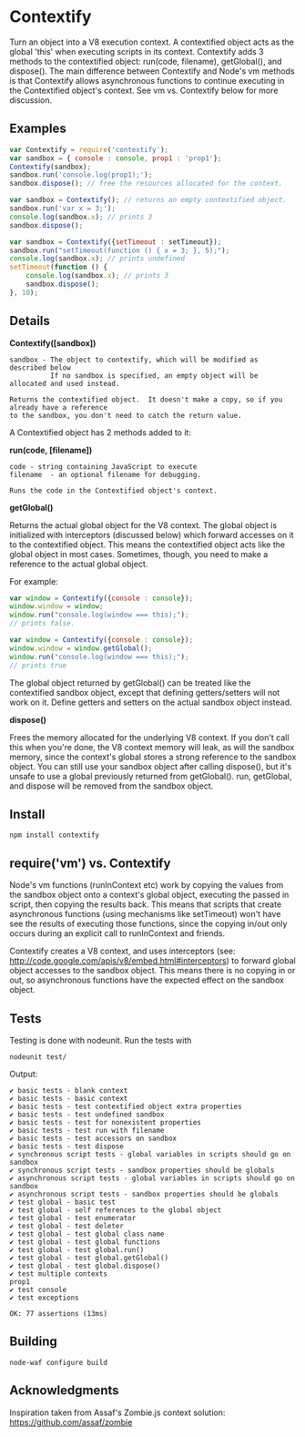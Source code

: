 # Contextify

Turn an object into a V8 execution context.  A contextified object acts as the global 'this' when executing scripts in its context.  Contextify adds 3 methods to the contextified object: run(code, filename), getGlobal(), and dispose().  The main difference between Contextify and Node's vm methods is that Contextify allows asynchronous functions to continue executing in the Contextified object's context.  See vm vs. Contextify below for more discussion.

## Examples
```javascript
var Contextify = require('contextify');
var sandbox = { console : console, prop1 : 'prop1'};
Contextify(sandbox);
sandbox.run('console.log(prop1);');
sandbox.dispose(); // free the resources allocated for the context.
```

```javascript
var sandbox = Contextify(); // returns an empty contextified object.
sandbox.run('var x = 3;');
console.log(sandbox.x); // prints 3
sandbox.dispose();
```

```javascript
var sandbox = Contextify({setTimeout : setTimeout});
sandbox.run("setTimeout(function () { x = 3; }, 5);");
console.log(sandbox.x); // prints undefined
setTimeout(function () {
    console.log(sandbox.x); // prints 3
    sandbox.dispose();
}, 10);
```
## Details

**Contextify([sandbox])**

    sandbox - The object to contextify, which will be modified as described below
              If no sandbox is specified, an empty object will be allocated and used instead.

    Returns the contextified object.  It doesn't make a copy, so if you already have a reference
    to the sandbox, you don't need to catch the return value.

A Contextified object has 2 methods added to it:

**run(code, [filename])**

    code - string containing JavaScript to execute
    filename  - an optional filename for debugging.

    Runs the code in the Contextified object's context.

**getGlobal()**

Returns the actual global object for the V8 context.  The global object is initialized with interceptors (discussed below) which forward accesses on it to the contextified object.  This means the contextified object acts like the global object in most cases.  Sometimes, though, you need to make a reference to the actual global object.

For example:

```javascript
var window = Contextify({console : console});
window.window = window;
window.run("console.log(window === this);");
// prints false.
```

```javascript
var window = Contextify({console : console});
window.window = window.getGlobal();
window.run("console.log(window === this);");
// prints true
```

The global object returned by getGlobal() can be treated like the contextified sandbox object, except that defining getters/setters will not work on it.  Define getters and setters on the actual sandbox object instead.

**dispose()**

Frees the memory allocated for the underlying V8 context.  If you don't call this when you're done, the V8 context memory will leak, as will the sandbox memory, since the context's global stores a strong reference to the sandbox object.  You can still use your sandbox object after calling dispose(), but it's unsafe to use a global previously returned from getGlobal().  run, getGlobal, and dispose will be removed from the sandbox object.

## Install

    npm install contextify

## require('vm') vs. Contextify

Node's vm functions (runInContext etc) work by copying the values from the sandbox object onto a context's global object, executing the passed in script, then copying the results back.  This means that scripts that create asynchronous functions (using mechanisms like setTimeout) won't have see the results of executing those functions, since the copying in/out only occurs during an explicit call to runInContext and friends.  

Contextify creates a V8 context, and uses interceptors (see: http://code.google.com/apis/v8/embed.html#interceptors) to forward global object accesses to the sandbox object.  This means there is no copying in or out, so asynchronous functions have the expected effect on the sandbox object.  

## Tests

Testing is done with nodeunit.  Run the tests with

    nodeunit test/

Output: 

    ✔ basic tests - blank context
    ✔ basic tests - basic context
    ✔ basic tests - test contextified object extra properties
    ✔ basic tests - test undefined sandbox
    ✔ basic tests - test for nonexistent properties
    ✔ basic tests - test run with filename
    ✔ basic tests - test accessors on sandbox
    ✔ basic tests - test dispose
    ✔ synchronous script tests - global variables in scripts should go on sandbox
    ✔ synchronous script tests - sandbox properties should be globals
    ✔ asynchronous script tests - global variables in scripts should go on sandbox
    ✔ asynchronous script tests - sandbox properties should be globals
    ✔ test global - basic test
    ✔ test global - self references to the global object
    ✔ test global - test enumerator
    ✔ test global - test deleter
    ✔ test global - test global class name
    ✔ test global - test global functions
    ✔ test global - test global.run()
    ✔ test global - test global.getGlobal()
    ✔ test global - test global.dispose()
    ✔ test multiple contexts
    prop1
    ✔ test console
    ✔ test exceptions

    OK: 77 assertions (13ms)

## Building

    node-waf configure build

## Acknowledgments

Inspiration taken from Assaf's Zombie.js context solution: https://github.com/assaf/zombie
